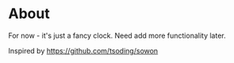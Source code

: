 # About

For now - it's just a fancy clock.
Need add more functionality later.

Inspired by https://github.com/tsoding/sowon